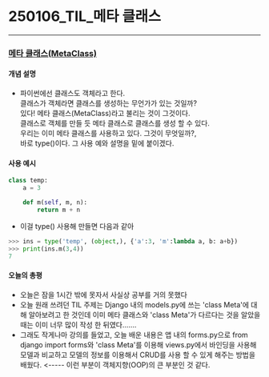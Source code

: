 # 250106_TIL_메타 클래스
---
### <u>메타 클래스(MetaClass)</u>

#### 개념 설명
- 파이썬에선 클래스도 객체라고 한다. <br> 클래스가 객체라면 클래스를 생성하는 무언가가 있는 것일까? <br> 있다! 메타 클래스(MetaClass)라고 불리는 것이 그것이다. <br> 클래스로 객체를 만들 듯 메타 클래스로 클래스를 생성 할 수 있다. <br> 우리는 이미 메타 클래스를 사용하고 있다. 그것이 무엇일까?, <br> 바로 type()이다. 그 사용 예와 설명을 밑에 붙이겠다.

#### 사용 예시
 ``` py
 class temp:
     a = 3
 
     def m(self, m, n):
         return m + n
 ```
- 이걸 type() 사용해 만들면 다음과 같아
```py
>>> ins = type('temp', (object,), {'a':3, 'm':lambda a, b: a+b})
>>> print(ins.m(3,4))
7
```

#### 오늘의 총평

- 오늘은 잠을 1시간 밖에 못자서 사실상 공부를 거의 못했다
- 오늘 원래 쓰려던 TIL 주제는 Django 내의 models.py에 쓰는 'class Meta'에 대해 알아보려고 한 것인데 이미 메타 클래스와 'class Meta'가 다르다는 것을 알았을 때는 이미 너무 많이 작성 한 뒤였다.......
- 그래도 작게나마 강의를 들었고, 오늘 배운 내용은 앱 내의 forms.py으로 from django import forms와 'class Meta'를 이용해 views.py에서 바인딩을 사용해 모델과 비교하고 모델의 정보를 이용해서 CRUD를 사용 할 수 있게 해주는 방법을 배웠다. <----- 이런 부분이 객체지향(OOP)의 큰 부분인 것 같다.
